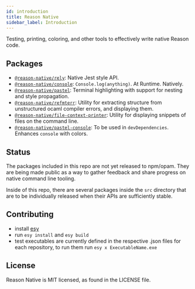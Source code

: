 ```yaml
---
id: introduction
title: Reason Native
sidebar_label: Introduction
---
```


Testing, printing, coloring, and other tools to effectively write native Reason code.


## Packages

- [`@reason-native/rely`](./rely/index.md): Native Jest style API.
- [`@reason-native/console`](./console/index.md): `Console.log(anything)`. At Runtime. Natively.
- [`@reason-native/pastel`](./pastel/index.md): Terminal highlighting with support for nesting and style propagation.
- [`@reason-native/refmterr`](./refmterr/index.md): Utility for extracting structure from unstructured ocaml compiler errors, and displaying them.
- [`@reason-native/file-context-printer`](./file-context-printer/index.md): Utility for displaying snippets of files on the command line.
- [`@reason-native/pastel-console`](./pastel/console.md): To be used in `devDependencies`. Enhances `console` with colors.

## Status

The packages included in this repo are not yet released to npm/opam. They are being made public
as a way to gather feedback and share progress on native command line tooling.

Inside of this repo, there are several packages inside the `src` directory that are to be individually
released when their APIs are sufficiently stable.

## Contributing

* install [esy](https://esy.sh/)
* run `esy install` and `esy build`
* test executables are currently defined in the respective .json files for each repository, to run them run `esy x ExecutableName.exe`

## License

Reason Native is MIT licensed, as found in the LICENSE file.
